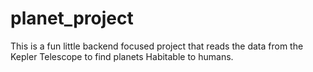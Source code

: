 # planet_project
This is a fun little backend focused project that reads the data from the Kepler Telescope to find planets Habitable to humans.
